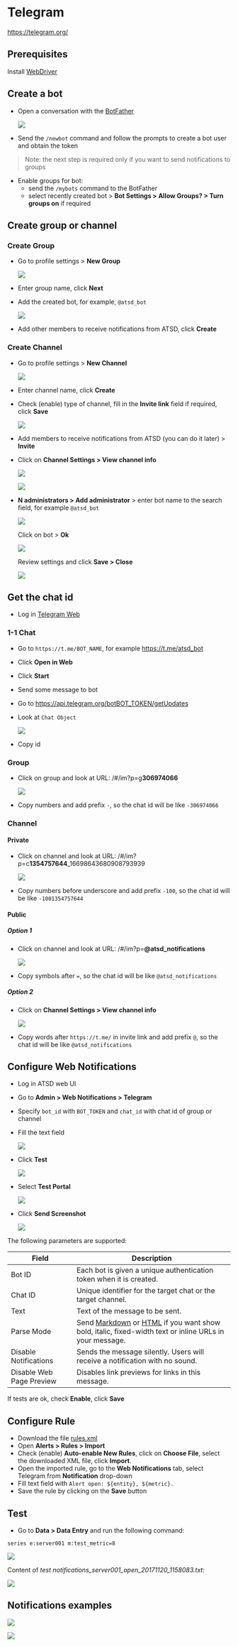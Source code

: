 # Telegram

https://telegram.org/

## Prerequisites

Install [WebDriver](README.md#install-web-driver)

## Create a bot

* Open a conversation with the [BotFather](https://telegram.me/botfather)

    ![](images/botfather.png)

* Send the `/newbot` command and follow the prompts to create a bot user and obtain the token

> Note: the next step is required only if you want to send notifications to groups

* Enable groups for bot:
  * send the `/mybots` command to the BotFather
  * select recently created bot > **Bot Settings > Allow Groups? > Turn groups on** if required

## Create group or channel

### Create Group

* Go to profile settings > **New Group**

   ![](images/new_group.png)

* Enter group name, click **Next**
* Add the created bot, for example, `@atsd_bot`

   ![](images/atsd_bot.png)

* Add other members to receive notifications from ATSD, click **Create**

### Create Channel

* Go to profile settings > **New Channel**

   ![](images/new_channel.png)

* Enter channel name, click **Create**
* Check (enable) type of channel, fill in the **Invite link** field if required, click **Save**

   ![](images/private_channel.png)

* Add members to receive notifications from ATSD (you can do it later) > **Invite**
* Click on **Channel Settings > View channel info**

   ![](images/channel_settings.png)       

   ![](images/channel_inf.png)

* **N administrators > Add administrator** > enter bot name to the search field, for example `@atsd_bot` 

   ![](images/add_admin.png)

   Click on bot > **Ok**

   ![](images/ok.png)
   
   Review settings and click **Save > Close**

   ![](images/admin_settings.png)

## Get the chat id

  * Log in [Telegram Web](https://web.telegram.org)
  
### 1-1 Chat

  * Go to `https://t.me/BOT_NAME`, for example https://t.me/atsd_bot
  * Click **Open in Web**
  * Click **Start**
  * Send some message to bot
  * Go to https://api.telegram.org/botBOT_TOKEN/getUpdates
  * Look at `Chat Object`
  
    ![](images/chat_object.png)
    
  * Copy id
  
### Group  

  * Click on group and look at URL: /#/im?p=g**306974066**
  
    ![](images/id_group.png)
   
  * Copy numbers and add prefix `-`, so the chat id will be like `-306974066`

### Channel

#### Private

  * Click on channel and look at URL: /#/im?p=c**1354757644**_16698643680908793939
  
    ![](images/channel_url.png)
  
  * Copy numbers before underscore and add prefix `-100`, so the chat id will be like `-1001354757644`
  
#### Public

##### Option 1

  * Click on channel and look at URL: /#/im?p=**@atsd_notifications**
    
     ![](images/public_channel_url.png)    
     
  * Copy symbols after `=`, so the chat id will be like `@atsd_notifications`

##### Option 2
  
  * Click on **Channel Settings > View channel info**
  
     ![](images/public_channel.png) 
     
  * Copy words after `https://t.me/` in invite link and add prefix `@`, so the chat id will be like `@atsd_notifications`
  
## Configure Web Notifications

* Log in ATSD web UI
* Go to **Admin > Web Notifications > Telegram**
* Specify `bot_id` with `BOT_TOKEN` and `chat_id` with chat id of group or channel
* Fill the text field 
   
   ![](images/bot_test.png)

* Click **Test**

   ![](images/test_message.png)
   
* Select **Test Portal**
 
   ![](images/test_portal.png)   
   
* Click **Send Screenshot**

   ![](images/send_screen.png) 
   
The following parameters are supported:

|**Field**|**Description**|
|---|---|
|Bot ID|Each bot is given a unique authentication token when it is created.|
|Chat ID|Unique identifier for the target chat or the target channel.|
|Text|Text of the message to be sent.|
|Parse Mode|Send [Markdown](https://core.telegram.org/bots/api#markdown-style) or [HTML](https://core.telegram.org/bots/api#html-style) if you want show bold, italic, fixed-width text or inline URLs in your message.|
|Disable Notifications|Sends the message silently. Users will receive a notification with no sound.|
|Disable Web Page Preview|Disables link previews for links in this message.|

If tests are ok, check **Enable**, click **Save**

## Configure Rule

* Download the file [rules.xml](resources/rules.xml)
* Open **Alerts > Rules > Import** 
* Check (enable) **Auto-enable New Rules**, click on **Choose File**, select the downloaded XML file, click **Import**.
* Open the imported rule, go to the **Web Notifications** tab, select Telegram from **Notification** drop-down
* Fill text field with `Alert open: ${entity}, ${metric}.`
* Save the rule by clicking on the **Save** button

## Test

* Go to **Data > Data Entry** and run the following command:

```ls
series e:server001 m:test_metric=8
```
![](images/test1.png) 

Content of _test notifications_server001_open_20171120_1158083.txt_:

![](images/test2.png)

## Notifications examples

![](images/example1.png)

![](images/example2.png)

